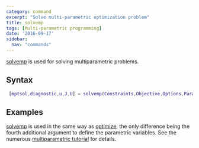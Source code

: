 ```yaml
---
category: command
excerpt: "Solve multi-parametric optimization problem"
title: solvemp
tags: [Multi-parametric programming]
date: '2016-09-17'
sidebar:
  nav: "commands"
---
```



[solvemp](/command/solvemp) is used for solving multiparametric problems.

## Syntax

````matlab
 [mptsol,diagnostic,u,J,U] = solvemp(Constraints,Objective,Options,Parameters)
````

## Examples

[solvemp](/command/solvemp) is used in the same way as [optimize](/command/optimize), the only difference being the fourth additional argument to define the parametric variables. See the numerous [multiparametric tutorial](/tutorial/multiparametricprogramming) for details.
